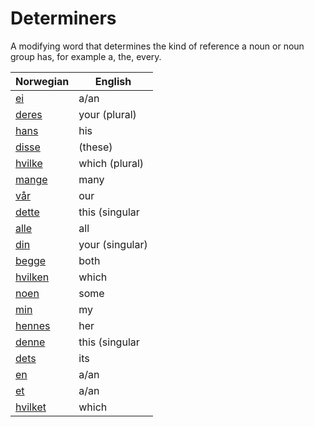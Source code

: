 # Determiners

A modifying word that determines the kind of reference a noun or noun group has, for example a, the, every.

| Norwegian | English |
| --- | --- |
| [ei](https://www.ordnett.no/search?language=no&phrase=ei) | a/an | f |
| [deres](https://www.ordnett.no/search?language=no&phrase=deres) | your (plural) | None |
| [hans](https://www.ordnett.no/search?language=no&phrase=hans) | his | m |
| [disse](https://www.ordnett.no/search?language=no&phrase=disse) | (these) |  |
| [hvilke](https://www.ordnett.no/search?language=no&phrase=hvilke) | which (plural) |  |
| [mange](https://www.ordnett.no/search?language=no&phrase=mange) | many |  |
| [vår](https://www.ordnett.no/search?language=no&phrase=vår) | our |  |
| [dette](https://www.ordnett.no/search?language=no&phrase=dette) | this (singular |  neuter) |
| [alle](https://www.ordnett.no/search?language=no&phrase=alle) | all |  |
| [din](https://www.ordnett.no/search?language=no&phrase=din) | your (singular) |  |
| [begge](https://www.ordnett.no/search?language=no&phrase=begge) | both |  |
| [hvilken](https://www.ordnett.no/search?language=no&phrase=hvilken) | which | m |
| [noen](https://www.ordnett.no/search?language=no&phrase=noen) | some |  |
| [min](https://www.ordnett.no/search?language=no&phrase=min) | my |  |
| [hennes](https://www.ordnett.no/search?language=no&phrase=hennes) | her | f |
| [denne](https://www.ordnett.no/search?language=no&phrase=denne) | this (singular |  masculine and femenine) |
| [dets](https://www.ordnett.no/search?language=no&phrase=dets) | its | i |
| [en](https://www.ordnett.no/search?language=no&phrase=en) | a/an | m |
| [et](https://www.ordnett.no/search?language=no&phrase=et) | a/an | i |
| [hvilket](https://www.ordnett.no/search?language=no&phrase=hvilket) | which | i |

